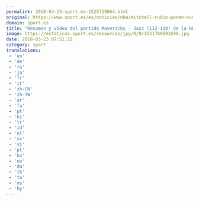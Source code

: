```yaml
---
permalink: 2018-03-23-sport.es-1525719864.html
original: https://www.sport.es/es/noticias/nba/mitchell-rubio-ponen-nuevo-los-jazz-camino-ganador-6710457?utm_source=rss-noticias&utm_medium=feed&utm_campaign=nba
domain: sport.es
title: "Resumen y vídeo del partido Mavericks - Jazz (112-119) de la NBA"
image: https://estaticos.sport.es/resources/jpg/0/9/1521789691690.jpg
date: 2018-03-23 07:51:22
category: sport
translations: 
 - 'en'
 - 'de'
 - 'ru'
 - 'ja'
 - 'fr'
 - 'it'
 - 'zh-CN'
 - 'zh-TW'
 - 'ar'
 - 'fa'
 - 'pt'
 - 'hi'
 - 'tr'
 - 'id'
 - 'nl'
 - 'sv'
 - 'vi'
 - 'pl'
 - 'ko'
 - 'no'
 - 'da'
 - 'th'
 - 'ta'
 - 'ms'
 - 'hy'
---
```


